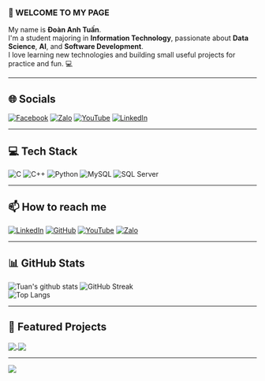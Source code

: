 ### 👋 WELCOME TO MY PAGE  
My name is **Đoàn Anh Tuấn**.  
I'm a student majoring in **Information Technology**, passionate about **Data Science**, **AI**, and **Software Development**.  
I love learning new technologies and building small useful projects for practice and fun. 💻  

---

## 🌐 Socials
[![Facebook](https://img.shields.io/badge/Facebook-%231877F2.svg?style=for-the-badge&logo=Facebook&logoColor=white)](https://www.facebook.com/profile.php?id=100053451282737&mibextid=ZbWKwL)
[![Zalo](https://img.shields.io/badge/Zalo-0068FF?style=for-the-badge&logo=zalo&logoColor=white)](https://zalo.me/0399848871)
[![YouTube](https://img.shields.io/badge/YouTube-%23FF0000.svg?style=for-the-badge&logo=YouTube&logoColor=white)](https://www.youtube.com/@MFS06MT)
[![LinkedIn](https://img.shields.io/badge/LinkedIn-%230077B5.svg?style=for-the-badge&logo=linkedin&logoColor=white)](https://www.linkedin.com/in/%C4%91o%C3%A0n-anh-tu%E1%BA%A5n-59604038b/)

---

## 💻 Tech Stack
![C](https://img.shields.io/badge/c-%2300599C.svg?style=for-the-badge&logo=c&logoColor=white)
![C++](https://img.shields.io/badge/c++-%2300599C.svg?style=for-the-badge&logo=c%2B%2B&logoColor=white)
![Python](https://img.shields.io/badge/python-3670A0?style=for-the-badge&logo=python&logoColor=ffdd54)
![MySQL](https://img.shields.io/badge/mysql-%2300f.svg?style=for-the-badge&logo=mysql&logoColor=white)
![SQL Server](https://img.shields.io/badge/SQL%20Server-CC2927?style=for-the-badge&logo=microsoft-sql-server&logoColor=white)

---

## 📫 How to reach me
[![LinkedIn](https://img.shields.io/badge/LinkedIn-%230077B5.svg?style=for-the-badge&logo=linkedin&logoColor=white)](https://www.linkedin.com/in/%C4%91o%C3%A0n-anh-tu%E1%BA%A5n-59604038b/)
[![GitHub](https://img.shields.io/badge/GitHub-100000?style=for-the-badge&logo=github&logoColor=white)](https://github.com/tuanda2309)
[![YouTube](https://img.shields.io/badge/YouTube-FF0000?style=for-the-badge&logo=youtube&logoColor=white)](https://www.youtube.com/@MFS06MT)
[![Zalo](https://img.shields.io/badge/Zalo-0068FF?style=for-the-badge&logo=zalo&logoColor=white)](https://zalo.me/0399848871)

---

## 📊 GitHub Stats
![Tuan's github stats](https://github-readme-stats.vercel.app/api?username=tuanda2309&show_icons=true&theme=tokyonight)
![GitHub Streak](https://github-readme-streak-stats.herokuapp.com/?user=tuanda2309&theme=tokyonight&hide_border=false)<br/>
![Top Langs](https://github-readme-stats.vercel.app/api/top-langs/?username=tuanda2309&layout=compact&theme=tokyonight)

---

## 🚀 Featured Projects
<a href="https://github.com/tuanda2309">
  <img align="center" src="https://github-readme-stats.vercel.app/api/pin/?username=tuanda2309&repo=Cat_1&theme=radical" />
</a>
<a href="https://github.com/tuanda2309">
  <img align="center" src="https://github-readme-stats.vercel.app/api/pin/?username=tuanda2309&repo=Cat_2&theme=merko" />
</a>

---

[![](https://visitcount.itsvg.in/api?id=tuanda2309&icon=0&color=0)](https://visitcount.itsvg.in)
